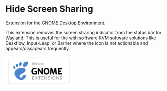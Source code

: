 # Hide Screen Sharing
Extension for the [GNOME Desktop Environment](https://www.gnome.org/).

This extension removes the screen sharing indicator from the status bar for Wayland. This is useful for the with software KVM software solutions like Deskflow, Input-Leap, or Barrier where the icon is not actionable and appears/dissapears frequently.

[<img src="https://raw.githubusercontent.com/andyholmes/gnome-shell-extensions-badge/master/get-it-on-ego.svg?sanitize=true" alt="Get it on GNOME Extensions" height="100" align="middle">](https://extensions.gnome.org/extension/8070/hide-screen-sharing/)
